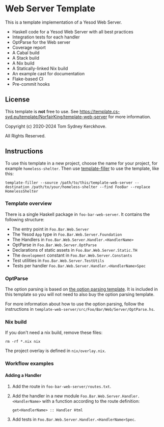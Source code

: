 # Web Server Template

This is a template implementation of a Yesod Web Server.

* Haskell code for a Yesod Web Server with all best practices
* Integration tests for each handler
* OptParse for the Web server
* Coverage report
* A Cabal build
* A Stack build
* A Nix build
* A Statically-linked Nix build
* An example cast for documentation
* Flake-based CI
* Pre-commit hooks

## License

This template is **not** free to use.
See https://template.cs-syd.eu/template/NorfairKing/template-web-server for more information.

Copyright (c) 2020-2024 Tom Sydney Kerckhove.

All Rights Reserved.

## Instructions

To use this template in a new project, choose the name for your project, for example `homeless-shelter`.
Then use [template-filler](https://github.com/NorfairKing/template-filler) to use the template, like this:

```
template-filler --source /path/to/this/template-web-server --destination /path/to/your/homeless-shelter --find FooBar --replace HomelessShelter
```

### Template overview

There is a single Haskell package in `foo-bar-web-server`.
It contains the following structure:

- The entry point in `Foo.Bar.Web.Server`
- The Yesod `App` type in `Foo.Bar.Web.Server.Foundation`
- The Handlers in `Foo.Bar.Web.Server.Handler.<HandlerName>`
- OptParse in `Foo.Bar.Web.Server.OptParse`
- Declarations of static assets in `Foo.Bar.Web.Server.Static.TH`
- The `development` constant in `Foo.Bar.Web.Server.Constants`
- Test utilities in `Foo.Bar.Web.Server.TestUtils`
- Tests per handler `Foo.Bar.Web.Server.Handler.<HandlerName>Spec`

### OptParse

The option parsing is based on [the option parsing template](https://github.com/NorfairKing/template-optparse).
It is included in this template so you will not need to also buy the option parsing template.

For more information about how to use the option parsing, follow the instructions in `template-web-server/src/Foo/Bar/Web/Server/OptParse.hs`.

### Nix build

If you don't need a nix build, remove these files:

```
rm -rf *.nix nix
```

The project overlay is defined in `nix/overlay.nix`.


### Workflow examples

#### Adding a Handler

1. Add the route in `foo-bar-web-server/routes.txt`.

2. Add the handler in a new module `Foo.Bar.Web.Server.Handler.<HandlerName>` with a function according to the route definition:

   ```
   get<HandlerName> :: Handler Html
   ```

4. Add tests in `Foo.Bar.Web.Server.Handler.<HandlerName>Spec`.

